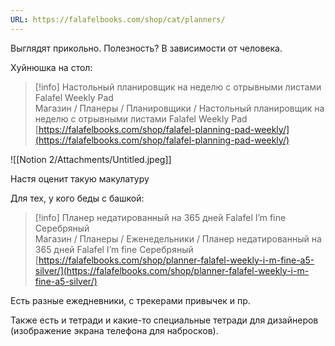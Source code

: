 ```yaml
---
URL: https://falafelbooks.com/shop/cat/planners/
---
```

Выглядят прикольно. Полезность? В зависимости от человека.

Хуйнюшка на стол:

> [!info] Настольный планировщик на неделю с отрывными листами Falafel Weekly Pad  
> Магазин / Планеры / Планировщики / Настольный планировщик на неделю с отрывными листами Falafel Weekly Pad  
> [https://falafelbooks.com/shop/falafel-planning-pad-weekly/](https://falafelbooks.com/shop/falafel-planning-pad-weekly/)  

![[Notion 2/Attachments/Untitled.jpeg]]

Настя оценит такую макулатуру

Для тех, у кого беды с башкой:

> [!info] Планер недатированный на 365 дней Falafel I’m fine Серебряный  
> Магазин / Планеры / Еженедельники / Планер недатированный на 365 дней Falafel I’m fine Серебряный  
> [https://falafelbooks.com/shop/planner-falafel-weekly-i-m-fine-a5-silver/](https://falafelbooks.com/shop/planner-falafel-weekly-i-m-fine-a5-silver/)  

Есть разные ежедневники, с трекерами привычек и пр.

Также есть и тетради и какие-то специальные тетради для дизайнеров (изображение экрана телефона для набросков).